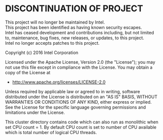 # DISCONTINUATION OF PROJECT #  
This project will no longer be maintained by Intel.  
This project has been identified as having known security escapes.  
Intel has ceased development and contributions including, but not limited to, maintenance, bug fixes, new releases, or updates, to this project.  
Intel no longer accepts patches to this project.  
  
Copyright (c) 2016 Intel Corporation 

Licensed under the Apache License, Version 2.0 (the "License");
you may not use this file except in compliance with the License.
You may obtain a copy of the License at
  - http://www.apache.org/licenses/LICENSE-2.0
 
Unless required by applicable law or agreed to in writing, software
distributed under the License is distributed on an "AS IS" BASIS,
WITHOUT WARRANTIES OR CONDITIONS OF ANY KIND, either express or implied.
See the License for the specific language governing permissions and
limitations under the License.


This cluster directory contains code which can also run as monolithic when set CPU count = 1. By default CPU count is set to number of CPU available which is total number of logical CPU threads.
